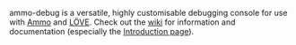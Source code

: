 ammo-debug is a versatile, highly customisable debugging console for use with [Ammo](https://github.com/BlackBulletIV/ammo) and [LÖVE](http://love2d.org). Check out the [wiki](https://github.com/BlackBulletIV/ammo-debug/wiki) for information and documentation (especially the [Introduction page](https://github.com/BlackBulletIV/ammo-debug/wiki/Introduction)).
